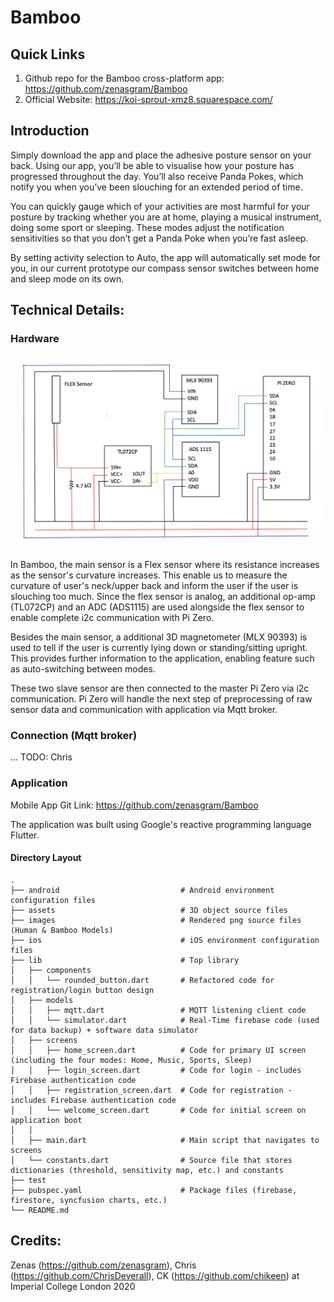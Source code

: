 # Bamboo

## Quick Links

1. Github repo for the Bamboo cross-platform app: https://github.com/zenasgram/Bamboo
2. Official Website: https://koi-sprout-xmz8.squarespace.com/


## Introduction

Simply download the app and place the adhesive posture sensor on your back. Using our app, you’ll be able to visualise how your posture has progressed throughout the day. You’ll also receive Panda Pokes, which notify you when you’ve been slouching for an extended period of time. 

You can quickly gauge which of your activities are most harmful for your posture by tracking whether you are at home, playing a musical instrument, doing some sport or sleeping. These modes adjust the notification sensitivities so that you don’t get a Panda Poke when you’re fast asleep.

By setting activity selection to Auto, the app will automatically set mode for you, in our current prototype our compass sensor switches between home and sleep mode on its own.


## Technical Details:

### Hardware 

![Circuit Diagram of Bamboo](Hardware_circuit.png)

In Bamboo, the main sensor is a Flex sensor where its resistance increases as the sensor's curvature increases. This enable us to measure the curvature of user's neck/upper back and inform the user if the user is slouching too much. Since the flex sensor is analog, an additional op-amp (TL072CP) and an ADC (ADS1115) are used alongside the flex sensor to enable complete i2c communication with Pi Zero. 

Besides the main sensor, a additional 3D magnetometer (MLX 90393) is used to tell if the user is currently lying down or standing/sitting upright. This provides further information to the application, enabling feature such as auto-switching between modes. 

These two slave sensor are then connected to the master Pi Zero via i2c communication. Pi Zero will handle the next step of preprocessing of raw sensor data and communication with application via Mqtt broker. 

### Connection (Mqtt broker)
... TODO: Chris

### Application
Mobile App Git Link: https://github.com/zenasgram/Bamboo

The application was built using Google's reactive programming language Flutter.

#### Directory Layout

    .
    ├── android                           # Android environment configuration files
    ├── assets                            # 3D object source files
    ├── images                            # Rendered png source files (Human & Bamboo Models)
    ├── ios                               # iOS environment configuration files
    ├── lib                               # Top library
    │   ├── components            
    │   │   └── rounded_button.dart       # Refactored code for registration/login button design
    │   ├── models                 
    │   │   ├── mqtt.dart                 # MQTT listening client code
    │   │   └── simulator.dart            # Real-Time firebase code (used for data backup) + software data simulator
    │   ├── screens                     
    │   │   ├── home_screen.dart          # Code for primary UI screen (including the four modes: Home, Music, Sports, Sleep)
    │   │   ├── login_screen.dart         # Code for login - includes Firebase authentication code
    │   │   ├── registration_screen.dart  # Code for registration - includes Firebase authentication code
    │   │   └── welcome_screen.dart       # Code for initial screen on application boot
    │   │  
    │   ├── main.dart                     # Main script that navigates to screens
    │   └── constants.dart                # Source file that stores dictionaries (threshold, sensitivity map, etc.) and constants
    ├── test
    ├── pubspec.yaml                      # Package files (firebase, firestore, syncfusion charts, etc.)
    └── README.md



## Credits:

Zenas (https://github.com/zenasgram), Chris (https://github.com/ChrisDeverall), CK (https://github.com/chikeen) at Imperial College London 2020
